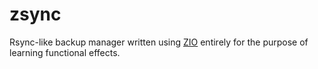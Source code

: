 # zsync

Rsync-like backup manager written using [ZIO](https://zio.dev/) entirely for the purpose of learning functional effects.